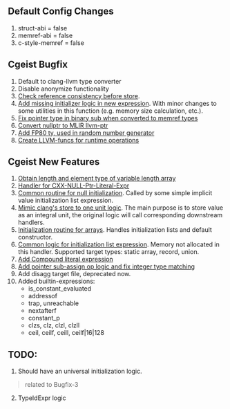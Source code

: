## Default Config Changes
1. struct-abi = false
2. memref-abi = false
3. c-style-memref = false

## Cgeist Bugfix
1. Default to clang-llvm type converter
2. Disable anonymize functionality
3. [Check reference consistency before store](https://github.com/jiange91/Disagg-mlir/blob/remote/tools/cgeist/Lib/clang-mlir.cc#L266-L273). 
4. [Add missing initializer logic in new expression](https://github.com/jiange91/Disagg-mlir/blob/remote/tools/cgeist/Lib/clang-mlir.cc#L1712). With minor changes to some utilities in this function (e.g. memory size calculation, etc.).
5. [Fix pointer type in binary sub when converted to memref types](https://github.com/jiange91/Disagg-mlir/blob/remote/tools/cgeist/Lib/clang-mlir.cc#L3151-L3169)
6. [Convert nullptr to MLIR llvm-ptr<i8>](https://github.com/jiange91/Disagg-mlir/blob/remote/tools/cgeist/Lib/clang-mlir.cc#L5786-L5793)
7. [Add FP80 ty, used in random number generator](https://github.com/jiange91/Disagg-mlir/blob/remote/tools/cgeist/Lib/clang-mlir.cc#L5890-L5892)
8. [Create LLVM-funcs for runtime operations](https://github.com/jiange91/Disagg-mlir/blob/remote/tools/cgeist/Lib/CGCall.cc#L1639-L1657)

## Cgeist New Features
1. [Obtain length and element type of variable length array](https://github.com/jiange91/Disagg-mlir/blob/remote/tools/cgeist/Lib/clang-mlir.cc#L363)
2. [Handler for CXX-NULL-Ptr-Literal-Expr](https://github.com/jiange91/Disagg-mlir/blob/remote/tools/cgeist/Lib/clang-mlir.cc#L618)
3. [Common routine for null initialization](https://github.com/jiange91/Disagg-mlir/blob/remote/tools/cgeist/Lib/clang-mlir.cc#L699). Called by some simple implicit value initialization list expression.
4. [Mimic clang's store to one unit logic](https://github.com/jiange91/Disagg-mlir/blob/remote/tools/cgeist/Lib/clang-mlir.cc#L798). The main purpose is to store value as an integral unit, the original logic will call corresponding downstream handlers.
5. [Initialization routine for arrays](https://github.com/jiange91/Disagg-mlir/blob/remote/tools/cgeist/Lib/clang-mlir.cc#L845). Handles initialization lists and default constructor.
6. [Common logic for initialization list expression](https://github.com/jiange91/Disagg-mlir/blob/remote/tools/cgeist/Lib/clang-mlir.cc#L1059). Memory not allocated in this handler. Supported target types: static array, record, union.
7. [Add Compound literal expression](https://github.com/jiange91/Disagg-mlir/blob/remote/tools/cgeist/Lib/clang-mlir.cc#L1560)
8. [Add pointer sub-assign op logic and fix integer type matching](https://github.com/jiange91/Disagg-mlir/blob/remote/tools/cgeist/Lib/clang-mlir.cc#L3317-L3351)
9. Add disagg target file, deprecated now.
10. Added builtin-expressions:
    * is_constant_evaluated
    * addressof
    * trap, unreachable
    * nextafterf
    * constant_p
    * clzs, clz, clzl, clzll
    * ceil, ceilf, ceill, ceilf|16|128


## TODO:
1. Should have an universal initialization logic.
> related to Bugfix-3
2. TypeIdExpr logic 